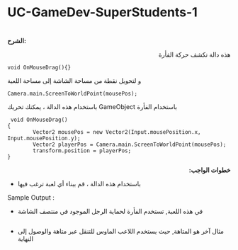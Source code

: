 # UC-GameDev-SuperStudents-1

# <p dir="rtl">
<strong>الشرح: </strong></p>
<p dir="rtl">
هذه دالة تكشف حركة الفأرة

</p>

```
void OnMouseDrag(){}
```

و لتحويل نقطة من مساحة الشاشة إلى مساحة اللعبة
    
```
Camera.main.ScreenToWorldPoint(mousePos);

```


باستخدام هذه الدالة ، يمكنك تحريك GameObject باستخدام الفأرة


```
 void OnMouseDrag()
{
        Vector2 mousePos = new Vector2(Input.mousePosition.x, Input.mousePosition.y);
        Vector2 playerPos = Camera.main.ScreenToWorldPoint(mousePos);
        transform.position = playerPos;
}
```


<p dir="rtl">
<strong>خطوات الواجب: </strong></p>




* باستخدام هذه الدالة ، قم ببناء أي لعبة ترغب فيها

Sample Output : 



* في هذه اللعبة, تستخدم الفأرة لحماية الرجل الموجود في منتصف الشاشة

<p align = "center">
<img alt="" src="https://user-images.githubusercontent.com/61245162/173615897-8b5e1fc6-ea41-43e0-b264-1224f2071b5e.gif">
  </p>

* مثال آخر هو المتاهة, حيث يستخدم اللاعب الماوس للتنقل عبر متاهة والوصول إلى النهاية
<p align = "center">
<img alt="" src="https://user-images.githubusercontent.com/61245162/173616596-eee1367d-2662-4747-93c8-e8fe3e114c3c.gif">
  </p>


